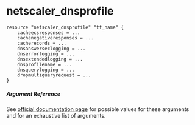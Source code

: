 # netscaler_dnsprofile

```
resource "netscaler_dnsprofile" "tf_name" {
    cacheecsresponses = ...
    cachenegativeresponses = ...
    cacherecords = ...
    dnsanswerseclogging = ...
    dnserrorlogging = ...
    dnsextendedlogging = ...
    dnsprofilename = ...
    dnsquerylogging = ...
    dropmultiqueryrequest = ...
}
```

##### Argument Reference

See [official documentation page](https://developer-docs.citrix.com/projects/netscaler-nitro-api/en/11.0/configuration/domain-name-service/dnsprofile/dnsprofile/) for possible values for these arguments and for an exhaustive list of arguments.

